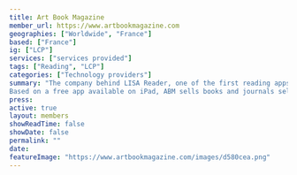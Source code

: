 ```yaml
---
title: Art Book Magazine
member_url: https://www.artbookmagazine.com
geographies: ["Worldwide", "France"]
based: ["France"]
ig: ["LCP"] 
services: ["services provided"] 
tags: ["Reading", "LCP"]
categories: ["Technology providers"]
summary: "The company behind LISA Reader, one of the first reading apps having supported the LCP DRM. Art Book Magazine (ABM) is an digital service for acquiring and reading publications dedicated to art and contemporary creation.
Based on a free app available on iPad, ABM sells books and journals selected by an editorial committee made of publishers, artists, designers and writers passionate about publishing, print and digital. It showcases independent editions as well as big publishers and museums."
press:
active: true
layout: members
showReadTime: false
showDate: false
permalink: ""
date: 
featureImage: "https://www.artbookmagazine.com/images/d580cea.png"
---
```


